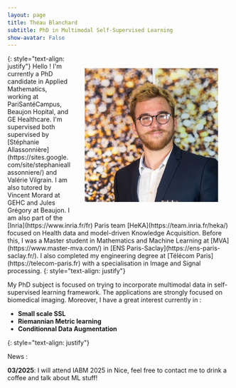 ```yaml
---
layout: page
title: Théau Blanchard
subtitle: PhD in Multimodal Self-Supervised Learning 
show-avatar: False
---
```




<img style="float: right;" src="/assets/img/theau_profile_pic.png" width="300" hspace="30" vspace="30">
{: style="text-align: justify"}
Hello !  I'm currently a PhD candidate in Applied Mathematics, working at PariSantéCampus, Beaujon Hopital, and GE Healthcare. I'm supervised both supervised by [Stéphanie Allassonnière](https://sites.google.com/site/stephanieallassonniere/) and Valérie Vilgrain. I am also tutored by Vincent Morard at GEHC and Jules Grégory at Beaujon. I am also part of the [Inria](https://www.inria.fr/fr) Paris team [HeKA](https://team.inria.fr/heka/) focused on Health data and model-driven Knowledge Acquisition. Before this, I was a Master student in Mathematics and Machine Learning at [MVA](https://www.master-mva.com/) in [ENS Paris-Saclay](https://ens-paris-saclay.fr/). I also completed my engineering degree at [Télécom Paris] (https://telecom-paris.fr) with a specialisation in Image and Signal processing.
{: style="text-align: justify"}

My PhD subject is focused on trying to incorporate multimodal data in self-supervised learning framework. The applications are strongly focused on biomedical imaging. Moreover, I have a great interest currently in :
- **Small scale SSL**
- **Riemannian Metric learning**
- **Conditionnal Data Augmentation**

{: style="text-align: justify"}

News : 

**03/2025**: I will attend IABM 2025 in Nice, feel free to contact me to drink a coffee and talk about ML stuff!
